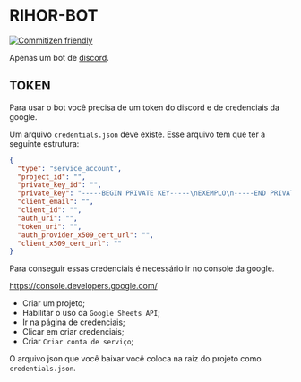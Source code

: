 # RIHOR-BOT

[![Commitizen friendly](https://img.shields.io/badge/commitizen-friendly-brightgreen.svg)](http://commitizen.github.io/cz-cli/)

Apenas um bot de [discord](https://discordapp.com/).

## TOKEN

Para usar o bot você precisa de um token do discord e de credenciais da google.

Um arquivo `credentials.json` deve existe. Esse arquivo tem que ter a seguinte estrutura:

```json
{
  "type": "service_account",
  "project_id": "",
  "private_key_id": "",
  "private_key": "-----BEGIN PRIVATE KEY-----\nEXEMPLO\n-----END PRIVATE KEY-----\n",
  "client_email": "",
  "client_id": "",
  "auth_uri": "",
  "token_uri": "",
  "auth_provider_x509_cert_url": "",
  "client_x509_cert_url": ""
}
```

Para conseguir essas credenciais é necessário ir no console da google.

https://console.developers.google.com/

- Criar um projeto;
- Habilitar o uso da `Google Sheets API`;
- Ir na página de credenciais;
- Clicar em criar credenciais;
- Criar `Criar conta de serviço`;

O arquivo json que você baixar você coloca na raiz do projeto como `credentials.json`.

